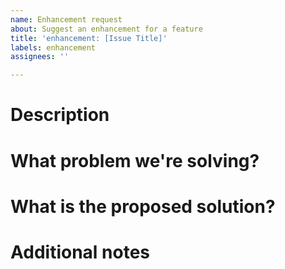 ```yaml
---
name: Enhancement request
about: Suggest an enhancement for a feature
title: 'enhancement: [Issue Title]'
labels: enhancement
assignees: ''

---
```


# Description

# What problem we're solving?

# What is the proposed solution?

# Additional notes
